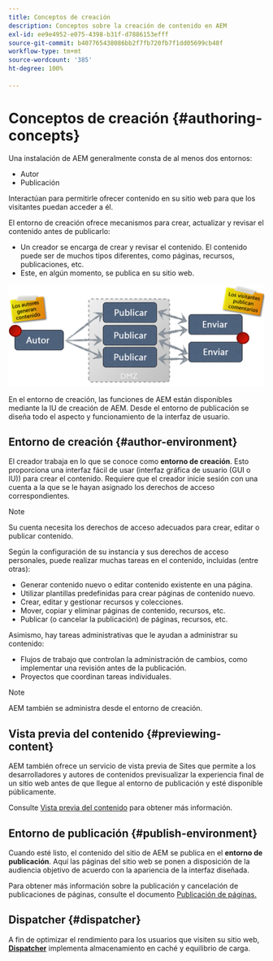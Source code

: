 ```yaml
---
title: Conceptos de creación
description: Conceptos sobre la creación de contenido en AEM
exl-id: ee9e4952-e075-4398-b31f-d7886153efff
source-git-commit: b407765438086bb2f7fb720fb7f1dd05699cb48f
workflow-type: tm+mt
source-wordcount: '385'
ht-degree: 100%

---
```


# Conceptos de creación {#authoring-concepts}

Una instalación de AEM generalmente consta de al menos dos entornos:

* Autor
* Publicación

Interactúan para permitirle ofrecer contenido en su sitio web para que los visitantes puedan acceder a él.

El entorno de creación ofrece mecanismos para crear, actualizar y revisar el contenido antes de publicarlo:

* Un creador se encarga de crear y revisar el contenido. El contenido puede ser de muchos tipos diferentes, como páginas, recursos, publicaciones, etc.
* Este, en algún momento, se publica en su sitio web.

![Diagrama del creador, el editor y los distribuidores](/help/sites-cloud/authoring/assets/author-publish.png)

En el entorno de creación, las funciones de AEM están disponibles mediante la IU de creación de AEM. Desde el entorno de publicación se diseña todo el aspecto y funcionamiento de la interfaz de usuario.

## Entorno de creación {#author-environment}

El creador trabaja en lo que se conoce como **entorno de creación**. Esto proporciona una interfaz fácil de usar (interfaz gráfica de usuario (GUI o IU)) para crear el contenido. Requiere que el creador inicie sesión con una cuenta a la que se le hayan asignado los derechos de acceso correspondientes.

>[!NOTE]
>
>Su cuenta necesita los derechos de acceso adecuados para crear, editar o publicar contenido.

Según la configuración de su instancia y sus derechos de acceso personales, puede realizar muchas tareas en el contenido, incluidas (entre otras):

* Generar contenido nuevo o editar contenido existente en una página.
* Utilizar plantillas predefinidas para crear páginas de contenido nuevo.
* Crear, editar y gestionar recursos y colecciones.
* Mover, copiar y eliminar páginas de contenido, recursos, etc.
* Publicar (o cancelar la publicación) de páginas, recursos, etc.

Asimismo, hay tareas administrativas que le ayudan a administrar su contenido:

* Flujos de trabajo que controlan la administración de cambios, como implementar una revisión antes de la publicación.
* Proyectos que coordinan tareas individuales.

>[!NOTE]
>
>AEM también se administra desde el entorno de creación.

## Vista previa del contenido {#previewing-content}

AEM también ofrece un servicio de vista previa de Sites que permite a los desarrolladores y autores de contenidos previsualizar la experiencia final de un sitio web antes de que llegue al entorno de publicación y esté disponible públicamente.

Consulte [Vista previa del contenido](/help/sites-cloud/authoring/fundamentals/previewing-content.md) para obtener más información.

## Entorno de publicación {#publish-environment}

Cuando esté listo, el contenido del sitio de AEM se publica en el **entorno de publicación**. Aquí las páginas del sitio web se ponen a disposición de la audiencia objetivo de acuerdo con la apariencia de la interfaz diseñada.

Para obtener más información sobre la publicación y cancelación de publicaciones de páginas, consulte el documento [Publicación de páginas.](/help/sites-cloud/authoring/fundamentals/publishing-pages.md)

## Dispatcher {#dispatcher}

A fin de optimizar el rendimiento para los usuarios que visiten su sitio web, **[Dispatcher](/help/implementing/dispatcher/overview.md)** implementa almacenamiento en caché y equilibrio de carga.
